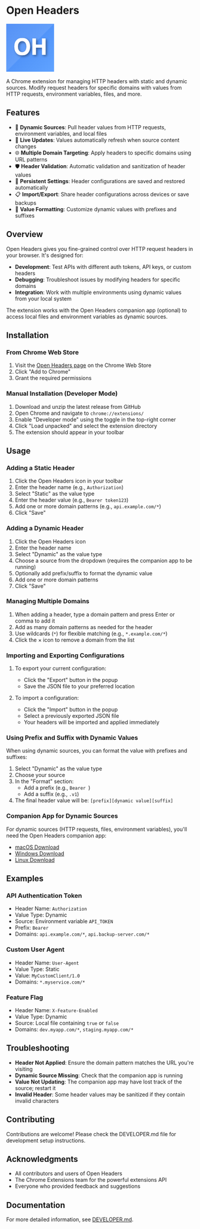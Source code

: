 # Open Headers

![Open Headers Logo](./images/icon128.png)

A Chrome extension for managing HTTP headers with static and dynamic sources. Modify request headers for specific domains with values from HTTP requests, environment variables, files, and more.

## Features

- 🔄 **Dynamic Sources**: Pull header values from HTTP requests, environment variables, and local files
- 🔌 **Live Updates**: Values automatically refresh when source content changes
- 🌐 **Multiple Domain Targeting**: Apply headers to specific domains using URL patterns
- 🛡️ **Header Validation**: Automatic validation and sanitization of header values
- 💾 **Persistent Settings**: Header configurations are saved and restored automatically
- 📋 **Import/Export**: Share header configurations across devices or save backups
- 🔧 **Value Formatting**: Customize dynamic values with prefixes and suffixes

## Overview

Open Headers gives you fine-grained control over HTTP request headers in your browser. It's designed for:

- **Development**: Test APIs with different auth tokens, API keys, or custom headers
- **Debugging**: Troubleshoot issues by modifying headers for specific domains
- **Integration**: Work with multiple environments using dynamic values from your local system

The extension works with the Open Headers companion app (optional) to access local files and environment variables as dynamic sources.

## Installation

### From Chrome Web Store

1. Visit the [Open Headers page](https://github.com/OpenHeaders/open-headers-browser-extension) on the Chrome Web Store
2. Click "Add to Chrome"
3. Grant the required permissions

### Manual Installation (Developer Mode)

1. Download and unzip the latest release from GitHub
2. Open Chrome and navigate to `chrome://extensions/`
3. Enable "Developer mode" using the toggle in the top-right corner
4. Click "Load unpacked" and select the extension directory
5. The extension should appear in your toolbar

## Usage

### Adding a Static Header

1. Click the Open Headers icon in your toolbar
2. Enter the header name (e.g., `Authorization`)
3. Select "Static" as the value type
4. Enter the header value (e.g., `Bearer token123`)
5. Add one or more domain patterns (e.g., `api.example.com/*`)
6. Click "Save"

### Adding a Dynamic Header

1. Click the Open Headers icon
2. Enter the header name
3. Select "Dynamic" as the value type
4. Choose a source from the dropdown (requires the companion app to be running)
5. Optionally add prefix/suffix to format the dynamic value
6. Add one or more domain patterns
7. Click "Save"

### Managing Multiple Domains

1. When adding a header, type a domain pattern and press Enter or comma to add it
2. Add as many domain patterns as needed for the header
3. Use wildcards (`*`) for flexible matching (e.g., `*.example.com/*`)
4. Click the × icon to remove a domain from the list

### Importing and Exporting Configurations

1. To export your current configuration:
   - Click the "Export" button in the popup
   - Save the JSON file to your preferred location

2. To import a configuration:
   - Click the "Import" button in the popup
   - Select a previously exported JSON file
   - Your headers will be imported and applied immediately

### Using Prefix and Suffix with Dynamic Values

When using dynamic sources, you can format the value with prefixes and suffixes:

1. Select "Dynamic" as the value type
2. Choose your source
3. In the "Format" section:
   - Add a prefix (e.g., `Bearer `)
   - Add a suffix (e.g., `.v1`)
4. The final header value will be: `[prefix][dynamic value][suffix]`

### Companion App for Dynamic Sources

For dynamic sources (HTTP requests, files, environment variables), you'll need the Open Headers companion app:

- [macOS Download](https://github.com/OpenHeaders/open-headers-app)
- [Windows Download](https://github.com/OpenHeaders/open-headers-app)
- [Linux Download](https://github.com/OpenHeaders/open-headers-app)

## Examples

### API Authentication Token

- Header Name: `Authorization`
- Value Type: Dynamic
- Source: Environment variable `API_TOKEN`
- Prefix: `Bearer `
- Domains: `api.example.com/*`, `api.backup-server.com/*`

### Custom User Agent

- Header Name: `User-Agent`
- Value Type: Static
- Value: `MyCustomClient/1.0`
- Domains: `*.myservice.com/*`

### Feature Flag

- Header Name: `X-Feature-Enabled`
- Value Type: Dynamic
- Source: Local file containing `true` or `false`
- Domains: `dev.myapp.com/*`, `staging.myapp.com/*`

## Troubleshooting

- **Header Not Applied**: Ensure the domain pattern matches the URL you're visiting
- **Dynamic Source Missing**: Check that the companion app is running
- **Value Not Updating**: The companion app may have lost track of the source; restart it
- **Invalid Header**: Some header values may be sanitized if they contain invalid characters

## Contributing

Contributions are welcome! Please check the DEVELOPER.md file for development setup instructions.

## Acknowledgments

- All contributors and users of Open Headers
- The Chrome Extensions team for the powerful extensions API
- Everyone who provided feedback and suggestions


## Documentation

For more detailed information, see [DEVELOPER.md](DEVELOPER.md).